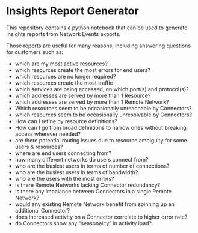 # Insights Report Generator

This repository contains a python notebook that can be used to generate insights reports from Network Events exports.

Those reports are useful for many reasons, including answering questions for customers such as:

- which are my most active resources?
- which resources create the most errors for end users?
- which resources are no longer required?
- which resources create the most traffic
- which services are being accessed, on which port(s) and protocol(s)?
- which addresses are served by more than 1 Resource?
- which addresses are served by more than 1 Remote Network?
- Which resources seem to be occasionally unreachable by Connectors?
- which resources seem to be occasionally unresolvable by Connectors?
- How can I refine by resource definitions?
- How can I go from broad definitions to narrow ones without breaking access wherever needed?
- are there potential routing issues due to resource ambiguity for some users & resources?
- where are end users connecting from?
- how many different networks do users connect from?
- who are the busiest users in terms of number of connections?
- who are the busiest users in terms of bandwidth?
- who are the users with the most errors?
- is there Remote Networks lacking Connector redundancy?
- is there any imbalance between Connectors in a single Remote Network?
- would any existing Remote Network benefit from spinning up an additional Connector?
- does increased activity on a Connector correlate to higher error rate?
- do Connectors show any “seasonality” in activity load?
